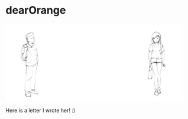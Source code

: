 # dearOrange

<img src="https://github.com/Rubinhuang9239/dearOrange/blob/master/img/busStop_Front.png" width="480" />

Here is a letter I wrote her! :)
